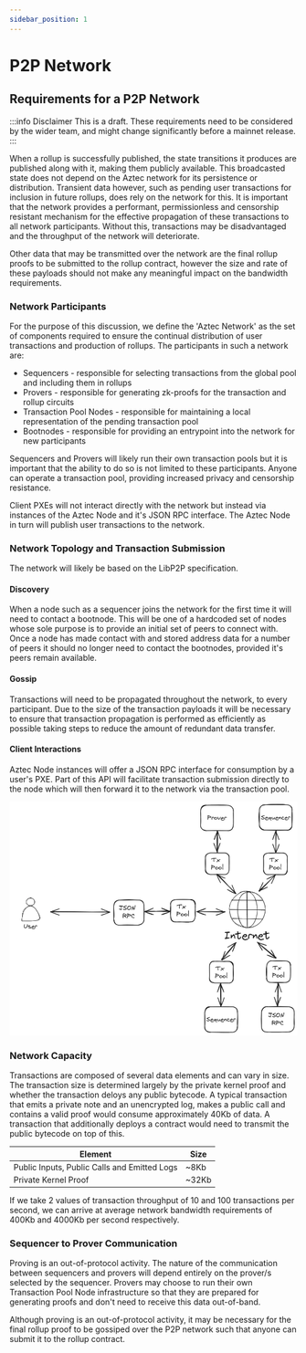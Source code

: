 ```yaml
---
sidebar_position: 1
---
```


# P2P Network

## Requirements for a P2P Network

:::info Disclaimer
This is a draft. These requirements need to be considered by the wider team, and might change significantly before a mainnet release.
:::

When a rollup is successfully published, the state transitions it produces are published along with it, making them publicly available. This broadcasted state does not depend on the Aztec network for its persistence or distribution. Transient data however, such as pending user transactions for inclusion in future rollups, does rely on the network for this. It is important that the network provides a performant, permissionless and censorship resistant mechanism for the effective propagation of these transactions to all network participants. Without this, transactions may be disadvantaged and the throughput of the network will deteriorate.

Other data that may be transmitted over the network are the final rollup proofs to be submitted to the rollup contract, however the size and rate of these payloads should not make any meaningful impact on the bandwidth requirements.

### Network Participants

For the purpose of this discussion, we define the 'Aztec Network' as the set of components required to ensure the continual distribution of user transactions and production of rollups. The participants in such a network are:

* Sequencers - responsible for selecting transactions from the global pool and including them in rollups
* Provers - responsible for generating zk-proofs for the transaction and rollup circuits
* Transaction Pool Nodes - responsible for maintaining a local representation of the pending transaction pool
* Bootnodes - responsible for providing an entrypoint into the network for new participants

Sequencers and Provers will likely run their own transaction pools but it is important that the ability to do so is not limited to these participants. Anyone can operate a transaction pool, providing increased privacy and censorship resistance. 

Client PXEs will not interact directly with the network but instead via instances of the Aztec Node and it's JSON RPC interface. The Aztec Node in turn will publish user transactions to the network.

### Network Topology and Transaction Submission

The network will likely be based on the LibP2P specification.

#### Discovery

When a node such as a sequencer joins the network for the first time it will need to contact a bootnode. This will be one of a hardcoded set of nodes whose sole purpose is to provide an initial set of peers to connect with. Once a node has made contact with and stored address data for a number of peers it should no longer need to contact the bootnodes, provided it's peers remain available.

#### Gossip

Transactions will need to be propagated throughout the network, to every participant. Due to the size of the transaction payloads it will be necessary to ensure that transaction propagation is performed as efficiently as possible taking steps to reduce the amount of redundant data transfer.

#### Client Interactions

Aztec Node instances will offer a JSON RPC interface for consumption by a user's PXE. Part of this API will facilitate transaction submission directly to the node which will then forward it to the network via the transaction pool.

![P2P Network](../decentralisation/images/network.png)

### Network Capacity

Transactions are composed of several data elements and can vary in size. The transaction size is determined largely by the private kernel proof and whether the transaction deloys any public bytecode. A typical transaction that emits a private note and an unencrypted log, makes a public call and contains a valid proof would consume approximately 40Kb of data. A transaction that additionally deploys a contract would need to transmit the public bytecode on top of this.

| Element | Size |
| ------- | ---------------- |
| Public Inputs, Public Calls and Emitted Logs | ~8Kb |
| Private Kernel Proof | ~32Kb |

If we take 2 values of transaction throughput of 10 and 100 transactions per second, we can arrive at average network bandwidth requirements of 400Kb and 4000Kb per second respectively.

### Sequencer to Prover Communication

Proving is an out-of-protocol activity. The nature of the communication between sequencers and provers will depend entirely on the prover/s selected by the sequencer. Provers may choose to run their own Transaction Pool Node infrastructure so that they are prepared for generating proofs and don't need to receive this data out-of-band.

Although proving is an out-of-protocol activity, it may be necessary for the final rollup proof to be gossiped over the P2P network such that anyone can submit it to the rollup contract.









